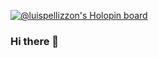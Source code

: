[![@luispellizzon's Holopin board](https://holopin.io/api/user/board?user=luispellizzon)](https://holopin.io/@luispellizzon)

### Hi there 👋

<!--
**lhpellizzon/lhpellizzon** is a ✨ _special_ ✨ repository because its `README.md` (this file) appears on your GitHub profile.

Here are some ideas to get you started:

- 🔭 I’m currently working on ...
- 🌱 I’m currently learning ...
- 👯 I’m looking to collaborate on ...
- 🤔 I’m looking for help with ...
- 💬 Ask me about ...
- 📫 How to reach me: ...
- 😄 Pronouns: ...
- ⚡ Fun fact: ...
-->
